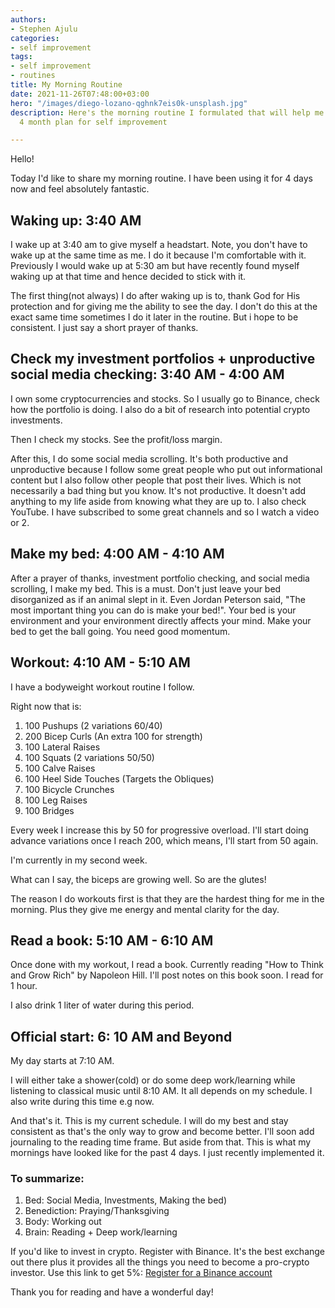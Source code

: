```yaml
---
authors:
- Stephen Ajulu
categories:
- self improvement
tags:
- self improvement
- routines
title: My Morning Routine
date: 2021-11-26T07:48:00+03:00
hero: "/images/diego-lozano-qghnk7eis0k-unsplash.jpg"
description: Here's the morning routine I formulated that will help me achieve my
  4 month plan for self improvement

---
```

Hello!

Today I'd like to share my morning routine. I have been using it for 4 days now and feel absolutely fantastic.

## Waking up: 3:40 AM

I wake up at 3:40 am to give myself a headstart. Note, you don't have to wake up at the same time as me. I do it because I'm comfortable with it. Previously I would wake up at 5:30 am but have recently found myself waking up at that time and hence decided to stick with it.

The first thing(not always) I do after waking up is to, thank God for His protection and for giving me the ability to see the day. I don't do this at the exact same time sometimes I do it later in the routine. But i hope to be consistent. I just say a short prayer of thanks.

## Check my investment portfolios + unproductive social media checking: 3:40 AM - 4:00 AM

I own some cryptocurrencies and stocks. So I usually go to Binance, check how the portfolio is doing. I also do a bit of research into potential crypto investments.

Then I check my stocks. See the profit/loss margin.

After this, I do some social media scrolling. It's both productive and unproductive because I follow some great people who put out informational content but I also follow other people that post their lives. Which is not necessarily a bad thing but you know. It's not productive. It doesn't add anything to my life aside from knowing what they are up to. I also check YouTube. I have subscribed to some great channels and so I watch a video or 2.

## Make my bed: 4:00 AM - 4:10 AM

After a prayer of thanks, investment portfolio checking, and social media scrolling, I make my bed. This is a must. Don't just leave your bed disorganized as if an animal slept in it. Even Jordan Peterson said, "The most important thing you can do is make your bed!". Your bed is your environment and your environment directly affects your mind. Make your bed to get the ball going. You need good momentum.

## Workout: 4:10 AM - 5:10 AM

I have a bodyweight workout routine I follow.

Right now that is:

1. 100 Pushups (2 variations 60/40)
2. 200 Bicep Curls (An extra 100 for strength)
3. 100 Lateral Raises
4. 100 Squats (2 variations 50/50)
5. 100 Calve Raises
6. 100 Heel Side Touches (Targets the Obliques)
7. 100 Bicycle Crunches
8. 100 Leg Raises
9. 100 Bridges

Every week I increase this by 50 for progressive overload. I'll start doing advance variations once I reach 200, which means, I'll start from 50 again.

I'm currently in my second week.

What can I say, the biceps are growing well. So are the glutes!

The reason I do workouts first is that they are the hardest thing for me in the morning. Plus they give me energy and mental clarity for the day.

## Read a book: 5:10 AM - 6:10 AM

Once done with my workout, I read a book. Currently reading "How to Think and Grow Rich" by Napoleon Hill. I'll post notes on this book soon. I read for 1 hour.

I also drink 1 liter of water during this period.

## Official start: 6: 10 AM and Beyond

My day starts at 7:10 AM.

I will either take a shower(cold) or do some deep work/learning while listening to classical music until 8:10 AM. It all depends on my schedule. I also write during this time e.g now.

And that's it. This is my current schedule. I will do my best and stay consistent as that's the only way to grow and become better. I'll soon add journaling to the reading time frame. But aside from that. This is what my mornings have looked like for the past 4 days. I just recently implemented it.

### To summarize:

1. Bed: Social Media, Investments, Making the bed)
2. Benediction: Praying/Thanksgiving
3. Body: Working out
4. Brain: Reading + Deep work/learning

If you'd like to invest in crypto. Register with Binance. It's the best exchange out there plus it provides all the things you need to become a pro-crypto investor. Use this link to get 5%: [Register for a Binance account](https://accounts.binance.com/en/register?ref=CL2JFAB6)

Thank you for reading and have a wonderful day!